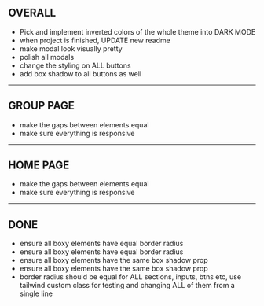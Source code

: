## OVERALL

- Pick and implement inverted colors of the whole theme into DARK MODE
- when project is finished, UPDATE new readme
- make modal look visually pretty
- polish all modals
- change the styling on ALL buttons
- add box shadow to all buttons as well

---

## GROUP PAGE

- make the gaps between elements equal
- make sure everything is responsive

---

## HOME PAGE

- make the gaps between elements equal
- make sure everything is responsive

---

## DONE

- ensure all boxy elements have equal border radius
- ensure all boxy elements have equal border radius
- ensure all boxy elements have the same box shadow prop
- ensure all boxy elements have the same box shadow prop
- border radius should be equal for ALL sections, inputs, btns etc, use tailwind custom class for testing and changing ALL of them from a single line
